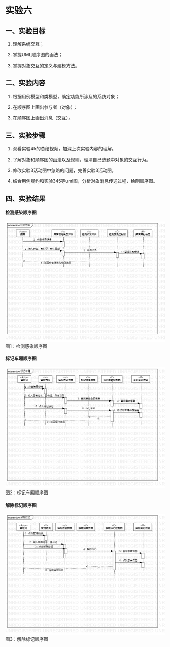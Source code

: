 # 实验六

## 一、实验目标

1. 理解系统交互；

2. 掌握UML顺序图的画法；

3. 掌握对象交互的定义与建模方法。

## 二、实验内容

1. 根据用例模型和类模型，确定功能所涉及的系统对象；

2. 在顺序图上画出参与者（对象）；

3. 在顺序图上画出消息（交互）。

## 三、实验步骤

1. 观看实验45的总结视频，加深上次实验内容的理解。

2. 了解对象和顺序图的画法以及规则，理清自己选题中对象的交互行为。

3. 修改实验3活动图中忽略的问题，完善实验3活动图。

4. 结合用例规约和实验345等uml图，分析对象消息传送过程，绘制顺序图。

## 四、实验结果

#### 检测感染顺序图

![交互建模](./Model0601检测感染.jpg)  
图1：检测感染顺序图

#### 标记车厢顺序图

![交互建模](./Model0602标记车厢.jpg)  
图2：标记车厢顺序图

#### 解除标记顺序图

![交互建模](./Model0603解除标记.jpg)  
图3：解除标记顺序图
